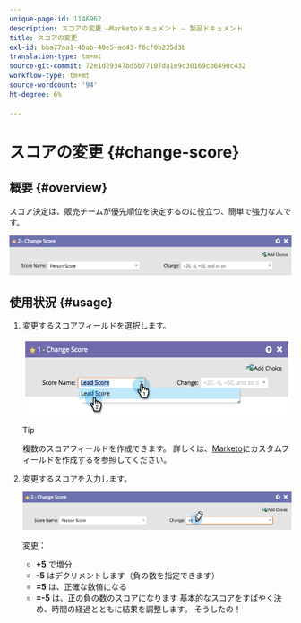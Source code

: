 ```yaml
---
unique-page-id: 1146962
description: スコアの変更 —Marketoドキュメント — 製品ドキュメント
title: スコアの変更
exl-id: bba77aa1-40ab-40e5-ad43-f8cf0b235d3b
translation-type: tm+mt
source-git-commit: 72e1d29347bd5b77107da1e9c30169cb6490c432
workflow-type: tm+mt
source-wordcount: '94'
ht-degree: 6%

---
```


# スコアの変更 {#change-score}

## 概要 {#overview}

スコア決定は、販売チームが優先順位を決定するのに役立つ、簡単で強力な人です。

![](assets/flowstep-changescore.png)

## 使用状況 {#usage}

1. 変更するスコアフィールドを選択します。

   ![](assets/image2014-9-22-11-3a7-3a31.png)

   >[!TIP]
   >
   >複数のスコアフィールドを作成できます。 詳しくは、[Marketo](/help/marketo/product-docs/administration/field-management/create-a-custom-field-in-marketo.md)にカスタムフィールドを作成するを参照してください。

1. 変更するスコアを入力します。

   ![](assets/flowstep-changescoretype.png)

   変更：

   * **+5** で増分
   * **-5** はデクリメントします（負の数を指定できます）
   * **=5** は、正確な数値になる
   * **=-5** は、正の負の数のスコアになります
   基本的なスコアをすばやく決め、時間の経過とともに結果を調整します。 そうしたの！
